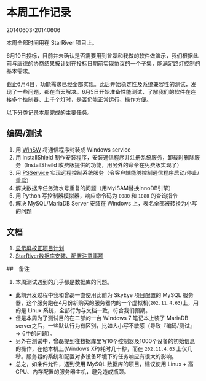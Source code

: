# 本周工作记录

20140603-20140606

本周全部时间用在 StarRiver 项目上。

6月10日投标，目前并未确认是否需要用到曾磊和我做的软件做演示，我们根据此前与唐德的协商结果按计划在投标日期前实现协议的一个子集，能满足路灯控制的基本需求。

截止6月4日，功能需求已经全部实现。此后开始稳定性及系统兼容性的测试，发现了一些问题，都在当天解决。6月5日开始准备性能测试，了解我们的软件在连接多个控制器、上千个灯时，是否仍能正常运行、操作方便。

以下分类记录本周完成的主要任务。

## 编码/测试

1. 用 [WinSW](https://github.com/kohsuke/winsw) 将通信程序封装成 Windows service
2. 用 InstallShield 制作安装程序，安装通信程序并注册系统服务，卸载时删除服务（InstallSheild 收费版提供的功能，用另外的命令在免费版实现了）
3. 用 [PSService](http://technet.microsoft.com/en-us/sysinternals/bb897542.aspx) 实现远程控制系统服务（令客户端能够控制通信程序启动/停止/重启）
4. 解决数据库任务流水号重复的问题（用MyISAM替换InnoDB引擎） 
5. 用 Python 写控制器模拟器，响应命令码为 `0080` 和 `1080` 的查询指令 
6. 解决 MySQL/MariaDB Server 安装在 Windows 上，表名全部被转换为小写的问题

## 文档

1. [显示屏校正项目计划](https://github.com/Sansi/LED-Calibration/raw/master/doc/plan/led_calibration.pdf)
2. [StarRiver数据库安装、配置注意事项](http://www.qingpei.me/sansi-book/led_control/db_setup.html)

##　备注

1. 本周测试遇到的几乎都是数据库的问题。
  - 此前开发过程中我和曾磊一直使用此前为 SkyEye 项目配置的 MySQL 服务器，这个服务跑在4月份新购买的服务器内的一个虚拟机(`202.11.4.63`)上，用的是 Linux 系统，全部行为与文档一致，符合我们预期。
  - 但是本周为了测试目的在二部的一台 Windows 7 笔记本上装了 MariaDB server之后，一些默认行为有区别，比如大小写不敏感（导致『编码/测试』=> 6中的问题）。
  - 另外在测试中，曾磊提到往数据库里写10个控制器及1000个设备的初始信息的操作，在他本机上(Windows XP)耗时几十秒，而在 `202.11.4.63` 上仅几秒。服务器的系统和配置对多设备环境下的任务响应有很大的影响。
  - 总之，如条件允许，遇到使用 MySQL 数据库的项目，建议使用 Linux + 高CPU、内存配置的服务器主机，避免造成瓶颈。